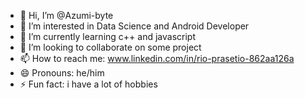 - 👋 Hi, I’m @Azumi-byte
- 👀 I’m interested in Data Science and Android Developer
- 🌱 I’m currently learning c++ and javascript 
- 💞️ I’m looking to collaborate on some project
- 📫 How to reach me: www.linkedin.com/in/rio-prasetio-862aa126a
- 😄 Pronouns: he/him
- ⚡ Fun fact: i have a lot of hobbies

<!---
Azumi-byte/Azumi-byte is a ✨ special ✨ repository because its `README.md` (this file) appears on your GitHub profile.
You can click the Preview link to take a look at your changes.
--->
